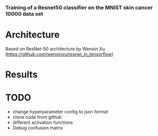 ### Training of a Resnet50 classifier on the MNIST skin cancer 10000 data set


# Architecture

Based on ResNet-50 architecture by Wenxin Xu (https://github.com/wenxinxu/resnet_in_tensorflow)


# Results

# TODO

- change hyperparameter config to json format
- clone code from github
- different activation functions
- Debug confusion matrix
